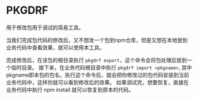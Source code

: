 # PKGDRF

用于修改包用于调试的简易工具。

当我们完成包代码的修改后，又不想发一个包到npm仓库，但是又想在本地放到业务代码中查看效果，就可以使用本工具。

完成修改后，在该包的根目录执行 `pkgdrf export`，这个命令会将包处理后放到一个临时目录。
接下来，在业务代码根目录中执行 `pkgdrf import <pkgname>`, 其中pkgname即本包的包名，执行这个命令后，就会把你修改过的包代码安装到当前业务代码中，这样你就可以看到修改后的效果。
如果调试完，想要恢复，直接在业务代码中执行 npm install 就可以恢复到原本的代码。
